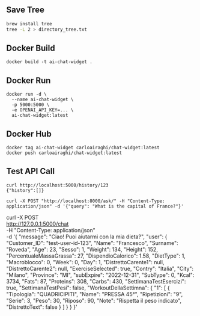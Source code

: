 ## Save Tree
```bash
brew install tree
tree -L 2 > directory_tree.txt
```

## Docker Build
```
docker build -t ai-chat-widget .
```

## Docker Run
```
docker run -d \                 
  --name ai-chat-widget \
  -p 5000:5000 \
  -e OPENAI_API_KEY=... \
  ai-chat-widget:latest
```

## Docker Hub
```
docker tag ai-chat-widget carloairaghi/chat-widget:latest
docker push carloairaghi/chat-widget:latest  
```

## Test API Call
```
curl http://localhost:5000/history/123
{"history":[]}
```
```
curl -X POST "http://localhost:8000/ask/" -H "Content-Type: application/json" -d '{"query": "What is the capital of France?"}'
```

curl -X POST \
  http://127.0.0.1:5000/chat \
  -H "Content-Type: application/json" \
  -d '{
    "message": "Ciao! Puoi aiutarmi con la mia dieta?",
    "user": {
      "Customer_ID": "test-user-id-123",
      "Name": "Francesco",
      "Surname": "Roveda",
      "Age": 23,
      "Sesso": 1,
      "Weight": 134,
      "Height": 152,
      "PercentualeMassaGrassa": 27,
      "DispendioCalorico": 1.58,
      "DietType": 1,
      "Macroblocco": 0,
      "Week": 0,
      "Day": 1,
      "DistrettoCarente1": null,
      "DistrettoCarente2": null,
      "ExerciseSelected": true,
      "Contry": "Italia",
      "City": "Milano",
      "Province": "MI",
      "subExpire": "2022-12-31",
      "SubType": 0,
      "Kcal": 3734,
      "Fats": 87,
      "Proteins": 308,
      "Carbs": 430,
      "SettimanaTestEsercizi": true,
      "SettimanaTestPesi": false,
      "WorkoutDellaSettimna": {
        "1": [
          {
            "Tipologia": "QUADRICIPITI",
            "Name": "PRESSA 45°",
            "Ripetizioni": "9",
            "Serie": 3,
            "Peso": 30,
            "Riposo": 90,
            "Note": "Rispetta il peso indicato",
            "DistrettoText": false
          }
        ]
      }
    }
  }'
